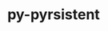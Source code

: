 ---
title: "py-pyrsistent"
layout: cache
categories: [package, develop-2024-03-24]
meta: {"versions": ["0.19.3"], "compilers": ["gcc@=11.1.0", "gcc@=11.4.0", "gcc@=7.3.1", "gcc@=7.5.0", "gcc@=9.4.0", "oneapi@=2024.0.0"], "oss": ["amzn2", "ubuntu18.04", "ubuntu20.04", "ubuntu22.04"], "platforms": ["linux"], "targets": ["aarch64", "neoverse_n1", "neoverse_v1", "neoverse_v2", "ppc64le", "x86_64_v3"], "stacks": ["aws-isc", "aws-isc-aarch64", "data-vis-sdk", "e4s", "e4s-neoverse-v2", "e4s-neoverse_v1", "e4s-oneapi", "e4s-power", "radiuss", "root"], "num_specs": 17, "num_specs_by_stack": {"aws-isc-aarch64": 2, "root": 17, "aws-isc": 1, "radiuss": 1, "e4s-power": 2, "data-vis-sdk": 2, "e4s-neoverse_v1": 2, "e4s-neoverse-v2": 2, "e4s": 3, "e4s-oneapi": 2}}
spec_details: [{"hash": "dxyhqrfcz4qe322oqrpkh56sfv3pxv3d", "compiler": "gcc@=7.3.1", "versions": ["0.19.3"], "os": "amzn2", "platform": "linux", "target": "aarch64", "variants": ["build_system=python_pip"], "stacks": ["aws-isc-aarch64", "root"], "size": "-", "tarball": "https://binaries.spack.io/releases/develop-2024-03-24/build_cache/linux-amzn2-aarch64/gcc-7.3.1/py-pyrsistent-0.19.3/linux-amzn2-aarch64-gcc-7.3.1-py-pyrsistent-0.19.3-dxyhqrfcz4qe322oqrpkh56sfv3pxv3d.spack"}, {"hash": "tzh7g5n3br4u2rik7m4pkyveosrmzxvq", "compiler": "gcc@=7.3.1", "versions": ["0.19.3"], "os": "amzn2", "platform": "linux", "target": "neoverse_n1", "variants": ["build_system=python_pip"], "stacks": ["aws-isc-aarch64", "root"], "size": "-", "tarball": "https://binaries.spack.io/releases/develop-2024-03-24/build_cache/linux-amzn2-neoverse_n1/gcc-7.3.1/py-pyrsistent-0.19.3/linux-amzn2-neoverse_n1-gcc-7.3.1-py-pyrsistent-0.19.3-tzh7g5n3br4u2rik7m4pkyveosrmzxvq.spack"}, {"hash": "zy5h4533y7t6d5abzj5nv4cffggqolhz", "compiler": "gcc@=7.3.1", "versions": ["0.19.3"], "os": "amzn2", "platform": "linux", "target": "x86_64_v3", "variants": ["build_system=python_pip"], "stacks": ["root", "aws-isc"], "size": "-", "tarball": "https://binaries.spack.io/releases/develop-2024-03-24/build_cache/linux-amzn2-x86_64_v3/gcc-7.3.1/py-pyrsistent-0.19.3/linux-amzn2-x86_64_v3-gcc-7.3.1-py-pyrsistent-0.19.3-zy5h4533y7t6d5abzj5nv4cffggqolhz.spack"}, {"hash": "twfwi6ya7p2yf5fhprwzes77rwc7hwgf", "compiler": "gcc@=7.5.0", "versions": ["0.19.3"], "os": "ubuntu18.04", "platform": "linux", "target": "x86_64_v3", "variants": ["build_system=python_pip"], "stacks": ["radiuss", "root"], "size": "-", "tarball": "https://binaries.spack.io/releases/develop-2024-03-24/build_cache/linux-ubuntu18.04-x86_64_v3/gcc-7.5.0/py-pyrsistent-0.19.3/linux-ubuntu18.04-x86_64_v3-gcc-7.5.0-py-pyrsistent-0.19.3-twfwi6ya7p2yf5fhprwzes77rwc7hwgf.spack"}, {"hash": "pr6v6e2fl4gtwztfi4tmjw3hk6wkphlq", "compiler": "gcc@=9.4.0", "versions": ["0.19.3"], "os": "ubuntu20.04", "platform": "linux", "target": "ppc64le", "variants": ["build_system=python_pip"], "stacks": ["root", "e4s-power"], "size": "-", "tarball": "https://binaries.spack.io/releases/develop-2024-03-24/build_cache/linux-ubuntu20.04-ppc64le/gcc-9.4.0/py-pyrsistent-0.19.3/linux-ubuntu20.04-ppc64le-gcc-9.4.0-py-pyrsistent-0.19.3-pr6v6e2fl4gtwztfi4tmjw3hk6wkphlq.spack"}, {"hash": "tfwqiffi37pezkbhgztgplgr7lh4bmwk", "compiler": "gcc@=9.4.0", "versions": ["0.19.3"], "os": "ubuntu20.04", "platform": "linux", "target": "ppc64le", "variants": ["build_system=python_pip"], "stacks": ["root", "e4s-power"], "size": "-", "tarball": "https://binaries.spack.io/releases/develop-2024-03-24/build_cache/linux-ubuntu20.04-ppc64le/gcc-9.4.0/py-pyrsistent-0.19.3/linux-ubuntu20.04-ppc64le-gcc-9.4.0-py-pyrsistent-0.19.3-tfwqiffi37pezkbhgztgplgr7lh4bmwk.spack"}, {"hash": "hkx3kzq6scoqmdr7732cvlo7tluteitu", "compiler": "gcc@=11.1.0", "versions": ["0.19.3"], "os": "ubuntu20.04", "platform": "linux", "target": "x86_64_v3", "variants": ["build_system=python_pip"], "stacks": ["root", "data-vis-sdk"], "size": "-", "tarball": "https://binaries.spack.io/releases/develop-2024-03-24/build_cache/linux-ubuntu20.04-x86_64_v3/gcc-11.1.0/py-pyrsistent-0.19.3/linux-ubuntu20.04-x86_64_v3-gcc-11.1.0-py-pyrsistent-0.19.3-hkx3kzq6scoqmdr7732cvlo7tluteitu.spack"}, {"hash": "5fyh22ubyiufyjyauseo2qlwnq3n4p5p", "compiler": "gcc@=11.1.0", "versions": ["0.19.3"], "os": "ubuntu20.04", "platform": "linux", "target": "x86_64_v3", "variants": ["build_system=python_pip"], "stacks": ["root", "data-vis-sdk"], "size": "-", "tarball": "https://binaries.spack.io/releases/develop-2024-03-24/build_cache/linux-ubuntu20.04-x86_64_v3/gcc-11.1.0/py-pyrsistent-0.19.3/linux-ubuntu20.04-x86_64_v3-gcc-11.1.0-py-pyrsistent-0.19.3-5fyh22ubyiufyjyauseo2qlwnq3n4p5p.spack"}, {"hash": "3skhb4dv2onalnzibgmvyxfh6jcjeucd", "compiler": "gcc@=11.4.0", "versions": ["0.19.3"], "os": "ubuntu22.04", "platform": "linux", "target": "neoverse_v1", "variants": ["build_system=python_pip"], "stacks": ["root", "e4s-neoverse_v1"], "size": "-", "tarball": "https://binaries.spack.io/releases/develop-2024-03-24/build_cache/linux-ubuntu22.04-neoverse_v1/gcc-11.4.0/py-pyrsistent-0.19.3/linux-ubuntu22.04-neoverse_v1-gcc-11.4.0-py-pyrsistent-0.19.3-3skhb4dv2onalnzibgmvyxfh6jcjeucd.spack"}, {"hash": "o6wtjou6vfcw4gzwqczifwrumvkueo6x", "compiler": "gcc@=11.4.0", "versions": ["0.19.3"], "os": "ubuntu22.04", "platform": "linux", "target": "neoverse_v1", "variants": ["build_system=python_pip"], "stacks": ["root", "e4s-neoverse_v1"], "size": "-", "tarball": "https://binaries.spack.io/releases/develop-2024-03-24/build_cache/linux-ubuntu22.04-neoverse_v1/gcc-11.4.0/py-pyrsistent-0.19.3/linux-ubuntu22.04-neoverse_v1-gcc-11.4.0-py-pyrsistent-0.19.3-o6wtjou6vfcw4gzwqczifwrumvkueo6x.spack"}, {"hash": "tinju5gk4myfotsoxizj6o26izdmcsav", "compiler": "gcc@=11.4.0", "versions": ["0.19.3"], "os": "ubuntu22.04", "platform": "linux", "target": "neoverse_v2", "variants": ["build_system=python_pip"], "stacks": ["root", "e4s-neoverse-v2"], "size": "-", "tarball": "https://binaries.spack.io/releases/develop-2024-03-24/build_cache/linux-ubuntu22.04-neoverse_v2/gcc-11.4.0/py-pyrsistent-0.19.3/linux-ubuntu22.04-neoverse_v2-gcc-11.4.0-py-pyrsistent-0.19.3-tinju5gk4myfotsoxizj6o26izdmcsav.spack"}, {"hash": "czjnymyp55wv64sdyz43smx35kdxunre", "compiler": "gcc@=11.4.0", "versions": ["0.19.3"], "os": "ubuntu22.04", "platform": "linux", "target": "neoverse_v2", "variants": ["build_system=python_pip"], "stacks": ["root", "e4s-neoverse-v2"], "size": "-", "tarball": "https://binaries.spack.io/releases/develop-2024-03-24/build_cache/linux-ubuntu22.04-neoverse_v2/gcc-11.4.0/py-pyrsistent-0.19.3/linux-ubuntu22.04-neoverse_v2-gcc-11.4.0-py-pyrsistent-0.19.3-czjnymyp55wv64sdyz43smx35kdxunre.spack"}, {"hash": "tvu5yi66fiqbnozzxw72vl6bxt2un2g5", "compiler": "gcc@=11.4.0", "versions": ["0.19.3"], "os": "ubuntu22.04", "platform": "linux", "target": "x86_64_v3", "variants": ["build_system=python_pip"], "stacks": ["root", "e4s"], "size": "-", "tarball": "https://binaries.spack.io/releases/develop-2024-03-24/build_cache/linux-ubuntu22.04-x86_64_v3/gcc-11.4.0/py-pyrsistent-0.19.3/linux-ubuntu22.04-x86_64_v3-gcc-11.4.0-py-pyrsistent-0.19.3-tvu5yi66fiqbnozzxw72vl6bxt2un2g5.spack"}, {"hash": "av35w33bixvsu2vhstxzpcqstrtugv7o", "compiler": "gcc@=11.4.0", "versions": ["0.19.3"], "os": "ubuntu22.04", "platform": "linux", "target": "x86_64_v3", "variants": ["build_system=python_pip"], "stacks": ["root", "e4s"], "size": "-", "tarball": "https://binaries.spack.io/releases/develop-2024-03-24/build_cache/linux-ubuntu22.04-x86_64_v3/gcc-11.4.0/py-pyrsistent-0.19.3/linux-ubuntu22.04-x86_64_v3-gcc-11.4.0-py-pyrsistent-0.19.3-av35w33bixvsu2vhstxzpcqstrtugv7o.spack"}, {"hash": "s35dbp555mofderd5zeqy2dfzbaz5hfn", "compiler": "gcc@=11.4.0", "versions": ["0.19.3"], "os": "ubuntu22.04", "platform": "linux", "target": "x86_64_v3", "variants": ["build_system=python_pip"], "stacks": ["root", "e4s"], "size": "-", "tarball": "https://binaries.spack.io/releases/develop-2024-03-24/build_cache/linux-ubuntu22.04-x86_64_v3/gcc-11.4.0/py-pyrsistent-0.19.3/linux-ubuntu22.04-x86_64_v3-gcc-11.4.0-py-pyrsistent-0.19.3-s35dbp555mofderd5zeqy2dfzbaz5hfn.spack"}, {"hash": "rcxd2sl7eccx7sw6lzsuqmmpnkjzpny6", "compiler": "oneapi@=2024.0.0", "versions": ["0.19.3"], "os": "ubuntu22.04", "platform": "linux", "target": "x86_64_v3", "variants": ["build_system=python_pip"], "stacks": ["e4s-oneapi", "root"], "size": "-", "tarball": "https://binaries.spack.io/releases/develop-2024-03-24/build_cache/linux-ubuntu22.04-x86_64_v3/oneapi-2024.0.0/py-pyrsistent-0.19.3/linux-ubuntu22.04-x86_64_v3-oneapi-2024.0.0-py-pyrsistent-0.19.3-rcxd2sl7eccx7sw6lzsuqmmpnkjzpny6.spack"}, {"hash": "gdlxrccx4w4fwwy7s5okqyzdqx37hxyv", "compiler": "oneapi@=2024.0.0", "versions": ["0.19.3"], "os": "ubuntu22.04", "platform": "linux", "target": "x86_64_v3", "variants": ["build_system=python_pip"], "stacks": ["e4s-oneapi", "root"], "size": "-", "tarball": "https://binaries.spack.io/releases/develop-2024-03-24/build_cache/linux-ubuntu22.04-x86_64_v3/oneapi-2024.0.0/py-pyrsistent-0.19.3/linux-ubuntu22.04-x86_64_v3-oneapi-2024.0.0-py-pyrsistent-0.19.3-gdlxrccx4w4fwwy7s5okqyzdqx37hxyv.spack"}]
---